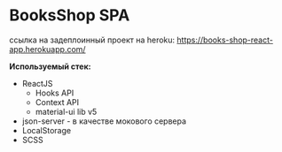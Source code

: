 # BooksShop SPA

ссылка на задеплоинный проект на heroku:
https://books-shop-react-app.herokuapp.com/

**Используемый стек:**
* ReactJS
  * Hooks API
  * Context API
  * material-ui lib v5
* json-server - в качестве мокового сервера
* LocalStorage
* SCSS
